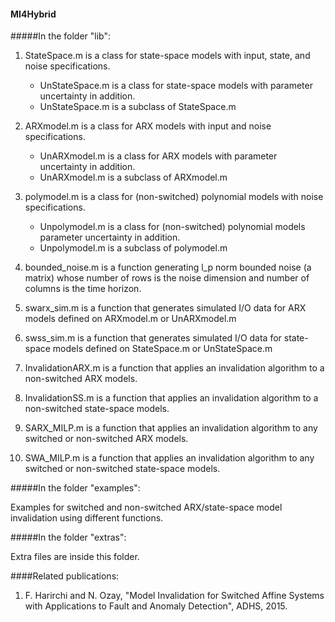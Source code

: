#### MI4Hybrid

#####In the folder "lib":

1. StateSpace.m is a class for state-space models with input, state, and noise specifications.
   * UnStateSpace.m is a class for state-space models with parameter uncertainty in addition.
   * UnStateSpace.m is a subclass of StateSpace.m

2. ARXmodel.m is a class for ARX models with input and noise specifications.
   * UnARXmodel.m is a class for ARX models with parameter uncertainty in addition.
   * UnARXmodel.m is a subclass of ARXmodel.m

3. polymodel.m is a class for (non-switched) polynomial models with noise specifications.
   * Unpolymodel.m is a class for (non-switched) polynomial models parameter uncertainty in addition.
   * Unpolymodel.m is a subclass of polymodel.m

4. bounded_noise.m is a function generating l_p norm bounded noise (a matrix) whose number of rows is the noise dimension and number of columns is the time horizon.

5. swarx_sim.m is a function that generates simulated I/O data for ARX models defined on ARXmodel.m or UnARXmodel.m
 
6. swss_sim.m is a function that generates simulated I/O data for state-space models defined on StateSpace.m or UnStateSpace.m

7. InvalidationARX.m is a function that applies an invalidation algorithm to a non-switched ARX models.
 
8. InvalidationSS.m is a function that applies an invalidation algorithm to a non-switched state-space models.

9. SARX_MILP.m is a function that applies an invalidation algorithm to any switched or non-switched ARX models.

10. SWA_MILP.m is a function that applies an invalidation algorithm to any switched or non-switched state-space models.

#####In the folder "examples":

Examples for switched and non-switched ARX/state-space model invalidation using different functions.

#####In the folder "extras":

Extra files are inside this folder.

####Related publications:
1. F. Harirchi and N. Ozay, "Model Invalidation for Switched Affine Systems with Applications to Fault and Anomaly Detection", ADHS, 2015.
